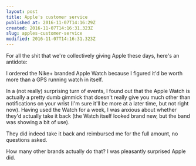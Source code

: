 ```yaml
---
layout: post
title: Apple's customer service
published_at: 2016-11-07T14:16:29Z
created: 2016-11-07T14:16:31.323Z
slug: apples-customer-service
modified: 2016-11-07T14:16:31.323Z
---
```

For all the shit that we're collectively giving Apple these days, here's an antidote:

I ordered the Nike+ branded Apple Watch because I figured it'd be worth more than a GPS running watch in itself.

In a (not really) surprising turn of events, I found out that the Apple Watch is actually a pretty dumb gimmick that doesn't really give you much other than notifications on your wrist (I'm sure it'll be more at a later time, but not right now). Having used the Watch for a week, I was anxious about whether they'd actually take it back (the Watch itself looked brand new, but the band was showing a bit of use).

They did indeed take it back and reimbursed me for the full amount, no questions asked.

How many other brands actually do that? I was pleasantly surprised Apple did.
